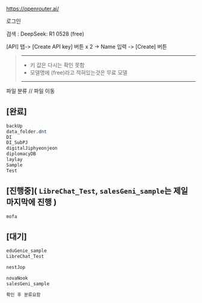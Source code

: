 

https://openrouter.ai/

로그인

검색 : DeepSeek: R1 0528 (free)

[API] 탭-> [Create API key] 버튼 x 2 -> Name 입력 -> [Create] 버튼
> ---
> - 키 값은 다시는 확인 못함
> - 모델명에 (free)라고 적혀있는것은 무료 모델
> ---

파일 분류 // 파일 이동

## [완료]
```css
backUp
data_folder.dnt
DI
DI_SubPJ
digitalJiphyeonjeon
diplomacyDB
laylay
Sample
Test

```

## [진행중]**( `LibreChat_Test`, `salesGeni_sample`는 제일 마지막에 진행 )**
```css
mofa

```

## [대기]
```css
eduGenie_sample
LibreChat_Test

nestJop

novaNook
salesGeni_sample

확인 후 분류요함
```
